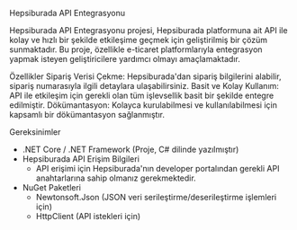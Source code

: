 Hepsiburada API Entegrasyonu

Hepsiburada API Entegrasyonu projesi, Hepsiburada platformuna ait API ile kolay ve hızlı bir şekilde etkileşime geçmek için geliştirilmiş bir çözüm sunmaktadır. Bu proje, özellikle e-ticaret platformlarıyla entegrasyon yapmak isteyen geliştiricilere yardımcı olmayı amaçlamaktadır.

Özellikler
Sipariş Verisi Çekme: Hepsiburada'dan sipariş bilgilerini alabilir, sipariş numarasıyla ilgili detaylara ulaşabilirsiniz.
Basit ve Kolay Kullanım: API ile etkileşim için gerekli olan tüm işlevsellik basit bir şekilde entegre edilmiştir.
Dökümantasyon: Kolayca kurulabilmesi ve kullanılabilmesi için kapsamlı bir dökümantasyon sağlanmıştır.

Gereksinimler
- .NET Core / .NET Framework (Proje, C# dilinde yazılmıştır)
- Hepsiburada API Erişim Bilgileri
  - API erişimi için Hepsiburada'nın developer portalından gerekli API anahtarlarına sahip olmanız gerekmektedir.
- NuGet Paketleri
  - Newtonsoft.Json (JSON veri serileştirme/deserileştirme işlemleri için)
  - HttpClient (API istekleri için)
